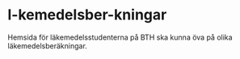 # l-kemedelsber-kningar
Hemsida för läkemedelsstudenterna på BTH ska kunna öva på olika läkemedelsberäkningar.
